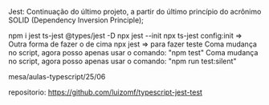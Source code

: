 Jest: Continuação do último projeto, a partir do último princípio do acrônimo SOLID (Dependency Inversion Principle);

npm i jest ts-jest @types/jest -D
npx jest --init
npx ts-jest config:init  => Outra forma de fazer o de cima
npx jest => para fazer teste
Coma  mudança no script, agora posso apenas usar o comando: "npm test"
Coma  mudança no script, agora posso apenas usar o comando: "npm run test:silent"



mesa/aulas-typescript/25/06

repositorio: https://github.com/luizomf/typescript-jest-test

